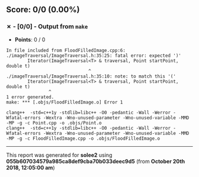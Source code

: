 


## Score: 0/0 (0.00%)


### ✗ - [0/0] - Output from `make`

- **Points**: 0 / 0

```
In file included from FloodFilledImage.cpp:6:
./imageTraversal/ImageTraversal.h:35:25: fatal error: expected ')'
        Iterator(ImageTraversal<T> & traversal, Point startPoint, double t) 
                               ^
./imageTraversal/ImageTraversal.h:35:10: note: to match this '('
        Iterator(ImageTraversal<T> & traversal, Point startPoint, double t) 
                ^
1 error generated.
make: *** [.objs/FloodFilledImage.o] Error 1

```
```
clang++  -std=c++1y -stdlib=libc++ -O0 -pedantic -Wall -Werror -Wfatal-errors -Wextra -Wno-unused-parameter -Wno-unused-variable -MMD -MP -g -c Point.cpp -o .objs/Point.o
clang++  -std=c++1y -stdlib=libc++ -O0 -pedantic -Wall -Werror -Wfatal-errors -Wextra -Wno-unused-parameter -Wno-unused-variable -MMD -MP -g -c FloodFilledImage.cpp -o .objs/FloodFilledImage.o

```


---

This report was generated for **solee2** using **055b607034579a985ca8def9cba70b033deec9d5** (from **October 20th 2018, 12:05:00 am**)
